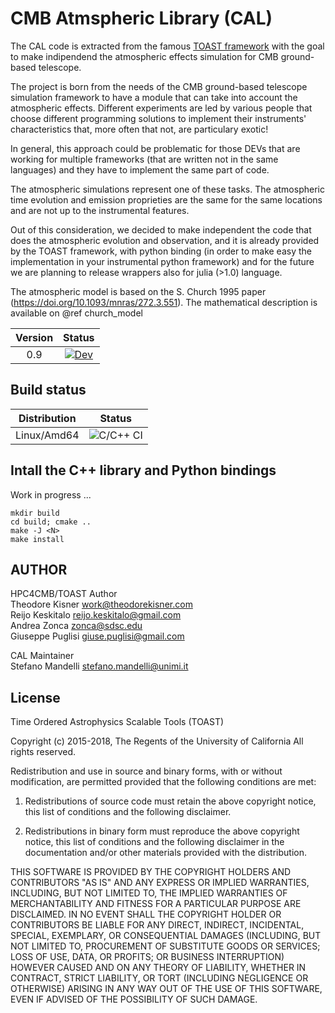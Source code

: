 # CMB Atmspheric Library (CAL)

The CAL code is extracted from the famous [TOAST framework](https://github.com/hpc4cmb/toast) with the goal to make indipendend the atmospheric effects simulation for CMB ground-based telescope.

The project is born from the needs of the CMB ground-based telescope simulation framework to have a module that can take into account the atmospheric effects. Different experiments are led by various people that choose different programming solutions to implement their instruments' characteristics that, more often that not, are particulary exotic!

In general, this approach could be problematic for those DEVs that are working for multiple frameworks (that are written not in the same languages) and they have to implement the same part of code.

The atmospheric simulations represent one of these tasks. The atmospheric time evolution and emission proprieties are the same for the same locations and are not up to the instrumental features.

Out of this consideration, we decided to make independent the code that does the atmospheric evolution and observation, and it is already provided by the TOAST framework, with python binding (in order to make easy the implementation in your instrumental python framework) and for the future we are planning to release wrappers also for julia (>1.0) language.

The atmospheric model is based on the S. Church 1995 paper (https://doi.org/10.1093/mnras/272.3.551). The mathematical description is available on @ref church_model 

| Version      | Status |
|:-----------:|:------:|
| 0.9 |  [![Dev](https://img.shields.io/badge/docs-dev-blue.svg)](https://cmbgroundbased.github.io/cal/)|

## Build status

| Distribution      | Status |
|:-----------:|:------:|
| Linux/Amd64 |  ![C/C++ CI](https://github.com/cmbgroundbased/libcal/workflows/C/C++%20CI/badge.svg) |   |   |   |


## Intall the C++ library and Python bindings

Work in progress ...

`mkdir build`<br />
`cd build; cmake ..`<br />
`make -J <N>`<br />
`make install`<br />

## AUTHOR

HPC4CMB/TOAST Author <br />
Theodore Kisner <work@theodorekisner.com> <br />
Reijo Keskitalo <reijo.keskitalo@gmail.com> <br />
Andrea Zonca <zonca@sdsc.edu> <br />
Giuseppe Puglisi <giuse.puglisi@gmail.com> <br />

CAL Maintainer <br />
Stefano Mandelli <stefano.mandelli@unimi.it>


## License


Time Ordered Astrophysics Scalable Tools (TOAST)

Copyright (c) 2015-2018, The Regents of the University of California
All rights reserved.

Redistribution and use in source and binary forms, with or without
modification, are permitted provided that the following conditions are met:

1. Redistributions of source code must retain the above copyright notice,
this list of conditions and the following disclaimer.

2. Redistributions in binary form must reproduce the above copyright notice,
this list of conditions and the following disclaimer in the documentation
and/or other materials provided with the distribution.

THIS SOFTWARE IS PROVIDED BY THE COPYRIGHT HOLDERS AND CONTRIBUTORS "AS IS"
AND ANY EXPRESS OR IMPLIED WARRANTIES, INCLUDING, BUT NOT LIMITED TO, THE
IMPLIED WARRANTIES OF MERCHANTABILITY AND FITNESS FOR A PARTICULAR PURPOSE
ARE DISCLAIMED. IN NO EVENT SHALL THE COPYRIGHT HOLDER OR CONTRIBUTORS BE
LIABLE FOR ANY DIRECT, INDIRECT, INCIDENTAL, SPECIAL, EXEMPLARY, OR
CONSEQUENTIAL DAMAGES (INCLUDING, BUT NOT LIMITED TO, PROCUREMENT OF
SUBSTITUTE GOODS OR SERVICES; LOSS OF USE, DATA, OR PROFITS; OR BUSINESS
INTERRUPTION) HOWEVER CAUSED AND ON ANY THEORY OF LIABILITY, WHETHER IN
CONTRACT, STRICT LIABILITY, OR TORT (INCLUDING NEGLIGENCE OR OTHERWISE)
ARISING IN ANY WAY OUT OF THE USE OF THIS SOFTWARE, EVEN IF ADVISED OF THE
POSSIBILITY OF SUCH DAMAGE.

